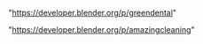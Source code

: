 "https://developer.blender.org/p/greendental"

"https://developer.blender.org/p/amazingcleaning"

 

